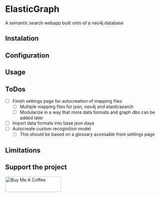 # ElasticGraph
A semantic search webapp built onto of a neo4j database

## Instalation

## Configuration

## Usage

## ToDos
- [ ] Finish settings page for autocreation of mapping files
  - [ ] Multiple mapping files for json, neo4j and elasticsearch
  - [ ] Modularize in a way that more data formats and graph dbs can be added later
- [ ] Import data formats into base json daya  
- [ ] Autocreate custom recoginition model
  - [ ] This should be based on a glossary accesable from settings page  

## Limitations

## Support the project

[<img src="https://cdn.buymeacoffee.com/buttons/v2/default-yellow.png" alt="Buy Me A Coffee" width="180" height="50" >](https://www.buymeacoffee.com/jtvkw2)
